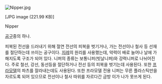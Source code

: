 ![Nipper.jpg](//rv.wkcdn.net/http://rigvedawiki.net/r1/pds/Nipper.jpg)

[JPG image (221.99 KB)]

Nipper

[공구](%EA%B3%B5%EA%B5%AC.md)중의 하나.

피복된 전선을 드러내기 위해 절연 전선의 피복을 벗기거나, 가는 전선이나 철사 등 선재를 절단하는데 쓰이는 공구이다.
[지레](%EC%A7%80%EB%A0%88.md)의 원리를 사용했는데, 악력이 배로 늘어나 날에 가해지도록 구조가 되어 있다. 니퍼의
종류는 보통니퍼(빗날니퍼)와 강력니퍼로 나뉘어진다. 주로 철선, 강선, 동선등을 절단하거나 전선 등의 피복을 벗기는데 사용된다. 또한
[프라모델](%ED%94%84%EB%9D%BC%EB%AA%A8%EB%8D%B8.md)의 파츠를 잘라내는데도 사용된다. 또한 프라모델
전용 니퍼는 무른 플라스틱만을 자르도록 되어 있으므로 전선이나 철사 따위를 자르다간 금방 이가 나가 못쓰게 된다.

